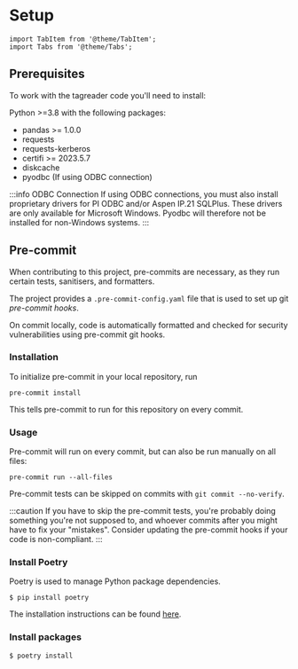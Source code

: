 # Setup

```mdx-code-block
import TabItem from '@theme/TabItem';
import Tabs from '@theme/Tabs';
```

## Prerequisites

To work with the tagreader code you'll need to install:

Python >=3.8 with the following packages:

* pandas >= 1.0.0
* requests
* requests-kerberos
* certifi >= 2023.5.7
* diskcache
* pyodbc (If using ODBC connection)

:::info  ODBC Connection
If using ODBC connections, you must also install proprietary drivers for PI ODBC and/or Aspen IP.21 SQLPlus. These
drivers are only available for Microsoft Windows. Pyodbc will therefore not be installed for non-Windows systems.
:::

## Pre-commit

When contributing to this project, pre-commits are necessary, as they run certain tests, sanitisers, and formatters.

The project provides a `.pre-commit-config.yaml` file that is used to set up git _pre-commit hooks_.

On commit locally, code is automatically formatted and checked for security vulnerabilities using pre-commit git hooks.

### Installation

To initialize pre-commit in your local repository, run

```shell
pre-commit install
```

This tells pre-commit to run for this repository on every commit.

### Usage

Pre-commit will run on every commit, but can also be run manually on all files:

```shell
pre-commit run --all-files
```

Pre-commit tests can be skipped on commits with `git commit --no-verify`.

:::caution
If you have to skip the pre-commit tests, you're probably doing something you're not supposed to, and whoever commits after you might have to fix your "mistakes". Consider updating the pre-commit hooks if your code is non-compliant.
:::

### Install Poetry

Poetry is used to manage Python package dependencies.

```shell
$ pip install poetry
```

The installation instructions can be found [here](https://python-poetry.org/docs/#installation).

### Install packages

```shell
$ poetry install
```
